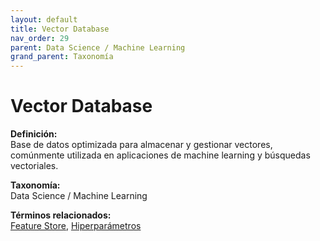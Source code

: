 ```yaml
---
layout: default
title: Vector Database
nav_order: 29
parent: Data Science / Machine Learning
grand_parent: Taxonomía
---
```


# Vector Database

**Definición:**  
Base de datos optimizada para almacenar y gestionar vectores, comúnmente utilizada en aplicaciones de machine learning y búsquedas vectoriales.

**Taxonomía:**  
Data Science / Machine Learning

**Términos relacionados:**  
[Feature Store](https://maleniski.github.io/diccionario-angl-tec-mx/docs/taxonomia/data--science--/--machine--learning/feature-store.html), [Hiperparámetros](https://maleniski.github.io/diccionario-angl-tec-mx/docs/taxonomia/data--science--/--machine--learning/hiperparmetros.html)

